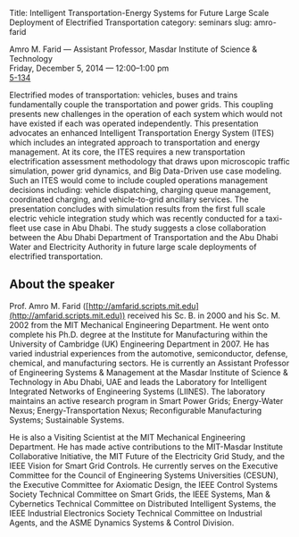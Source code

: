Title: Intelligent Transportation-Energy Systems for Future Large Scale Deployment of Electrified Transportation
category: seminars
slug: amro-farid

Amro M. Farid — Assistant Professor, Masdar Institute of Science & Technology<br/>
Friday, December 5, 2014 — 12:00–1:00 pm<br/>
[5-134](http://whereis.mit.edu/?go=5-115)

Electrified modes of transportation: vehicles, buses and trains fundamentally couple the transportation and power grids. This coupling presents new challenges in the operation of each system which would not have existed if each was operated independently. This presentation advocates an enhanced Intelligent Transportation Energy System (ITES) which includes an integrated approach to transportation and energy management. At its core, the ITES requires a new transportation electrification assessment methodology that draws upon microscopic traffic simulation, power grid dynamics, and Big Data-Driven use case modeling. Such an ITES would come to include coupled operations management decisions including:  vehicle dispatching, charging queue management, coordinated charging, and vehicle-to-grid ancillary services. The presentation concludes with simulation results from the first full scale electric vehicle integration study which was recently conducted for a taxi-fleet use case in Abu Dhabi. The study suggests a close collaboration between the Abu Dhabi Department of Transportation and the Abu Dhabi Water and Electricity Authority in future large scale deployments of electrified transportation.  

## About the speaker
Prof. Amro M. Farid ([http://amfarid.scripts.mit.edu](http://amfarid.scripts.mit.edu)) received his Sc. B. in 2000 and his Sc. M. 2002 from the MIT Mechanical Engineering Department. He went onto complete his Ph.D. degree at the Institute for Manufacturing within the University of Cambridge (UK) Engineering Department in 2007. He has varied industrial experiences from the automotive, semiconductor, defense, chemical, and manufacturing sectors. He is currently an Assistant Professor of Engineering Systems & Management at the Masdar Institute of Science & Technology in Abu Dhabi, UAE and leads the Laboratory for Intelligent Integrated Networks of Engineering Systems (LIINES). The laboratory maintains an active research program in Smart Power Grids; Energy-Water Nexus; Energy-Transportation Nexus; Reconfigurable Manufacturing Systems; Sustainable Systems.

He is also a Visiting Scientist at the MIT Mechanical Engineering Department. He has made active contributions to the MIT-Masdar Institute Collaborative Initiative, the MIT Future of the Electricity Grid Study, and the IEEE Vision for Smart Grid Controls. He currently serves on the Executive Committee for the Council of Engineering Systems Universities (CESUN), the Executive Committee for Axiomatic Design, the IEEE Control Systems Society Technical Committee on Smart Grids, the IEEE Systems, Man & Cybernetics Technical Committee on Distributed Intelligent Systems, the IEEE Industrial Electronics Society Technical Committee on Industrial Agents, and the ASME Dynamics Systems & Control Division.
